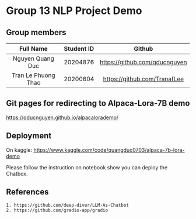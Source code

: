 # Group 13 NLP Project Demo

## Group members

| Full Name             | Student ID    |  Github|
|    :---:              |       :---:   | :---:|
| Nguyen Quang Duc      | 20204876      |https://github.com/qducnguyen|
| Tran Le Phuong Thao| 20200604      |https://github.com/TranafLee |

## Git pages for redirecting to Alpaca-Lora-7B demo
https://qducnguyen.github.io/alpacalorademo/



## Deployment
On kaggle: https://www.kaggle.com/code/quangduc0703/alpaca-7b-lora-demo

Please follow the instruction on notebook show you can deploy the Chatbox.

## References
    1. https://github.com/deep-diver/LLM-As-Chatbot
    2. https://github.com/gradio-app/gradio
